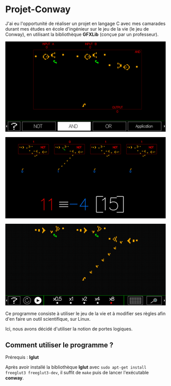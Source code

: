 # Projet-Conway

J'ai eu l'opportunité de réaliser un projet en langage C avec mes camarades durant mes études en école d'ingénieur sur le jeu de la vie (le jeu de Conway), en utilisant la bibliothèque **GFXLib** (conçue par un professeur).

![conway_1](images/conway_1.png)

![conway_2](images/conway_2.png)

![conway_3](images/conway_3.png)

Ce programme consiste à utiliser le jeu de la vie et à modifier ses règles afin d'en faire un outil scientifique, sur Linux.

Ici, nous avons décidé d'utiliser la notion de portes logiques.

## Comment utiliser le programme ?

Prérequis : **lglut**

Après avoir installé la bibliothèque **lglut** avec `sudo apt-get install freeglut3 freeglut3-dev`, il suffit de `make` puis de lancer l'exécutable **conway**.

